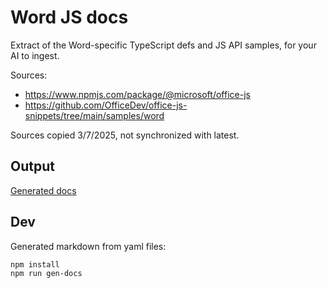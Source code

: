 # Word JS docs

Extract of the Word-specific TypeScript defs and JS API samples, for your AI to ingest.

Sources:

- https://www.npmjs.com/package/@microsoft/office-js
- https://github.com/OfficeDev/office-js-snippets/tree/main/samples/word

Sources copied 3/7/2025, not synchronized with latest.

## Output

[Generated docs](./docs/index.md)

## Dev

Generated markdown from yaml files:

```
npm install
npm run gen-docs
```
